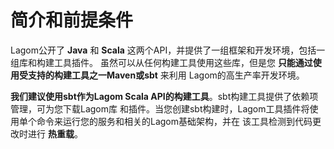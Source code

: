 简介和前提条件
===================================================================================
Lagom公开了 **Java** 和 **Scala** 这两个API，并提供了一组框架和开发环境，包括一组库和构建工具插件。
虽然可以从任何构建工具使用这些库，但是您 **只能通过使用受支持的构建工具之一Maven或sbt** 来利用
Lagom的高生产率开发环境。

**我们建议使用sbt作为Lagom Scala API的构建工具**。sbt构建工具提供了依赖项管理，可为您下载Lagom库
和插件。当您创建sbt构建时，Lagom工具插件将使用单个命令来运行您的服务和相关的Lagom基础架构，并在
该工具检测到代码更改时进行 **热重载**。